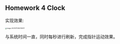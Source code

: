 ## Homework 4 Clock

实现效果:

<img src="C:\Users\syx2000\AppData\Roaming\Typora\typora-user-images\image-20210715165706117.png" alt="image-20210715165706117" style="zoom: 33%;" />

与系统时间一直，同时每秒进行刷新，完成指针运动效果。